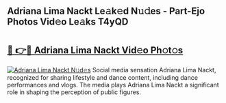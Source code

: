 ## Adriana Lima Nackt Le𝚊k𝚎d N𝚞𝚍es - Part-Ejo Photos Vid𝚎o Le𝚊ks T4yQD

# <h2><a href="http://fb7vo6.evod.top/?m=Adriana+Lima+Nackt">🔗 👉🔴 Adriana Lima Nackt Vid𝚎o Ph𝚘t𝚘s</a></h2>

[![Adriana Lima Nackt N𝚞d𝚎s](https://i.imgur.com/8V9OHl7.gif)](http://fb7vo6.evod.top/?m=Adriana+Lima+Nackt)
Social media sensation Adriana Lima Nackt, recognized for sharing lifestyle and dance content, including dance performances and vlogs. The media plays Adriana Lima Nackt a significant role in shaping the perception of public figures. 
